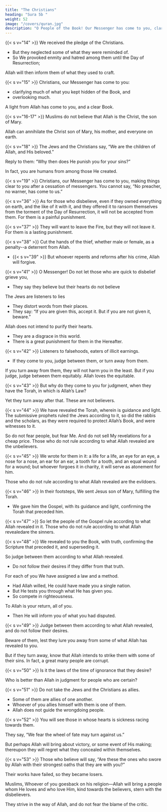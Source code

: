 ```yaml
---
title: "The Christians"
heading: "Sura 5b "
weight: 52
image: "/covers/quran.jpg"
description: "O People of the Book! Our Messenger has come to you, clarifying for you much of what you kept hidden of the Book, and overlooking much. A light from Allah has come to you, and a clear Book."
---
```



{{< s v="14" >}} We received the pledge of the Christians. 
- But they neglected some of what they were reminded of.
- So We provoked enmity and hatred among them until the Day of Resurrection; 

Allah will then inform them of what they used to craft.

{{< s v="15" >}} Christians, our Messenger has come to you:
- clarifying much of what you kept hidden of the Book, and
- overlooking much. 

A light from Allah has come to you, and a clear Book.

<!-- {{< s v="16" >}} Allah guides with it whoever follows His approval to the ways of peace.
- He brings them out of darkness into light, by His permission
- He guides them in a straight path. -->

{{< s v="16-17" >}} Muslims do not believe that Allah is the Christ, the son of Mary.

Allah can annihilate the Christ son of Mary, his mother, and everyone on earth.

<!-- To Allah belongs the sovereignty of the heavens and the earth and what is between them. He creates whatever He wills, and Allah has power over everything. -->

{{< s v="18" >}} The Jews and the Christians say, “We are the children of Allah, and His beloved.” 

Reply to them: “Why then does He punish you for your sins?” 

In fact, you are humans from among those He created. 

<!-- He forgives whom He wills, and He punishes whom He wills. To Allah
belongs the dominion of the heavens and the
earth and what lies between them, and to
Him is the return. -->


{{< s v="19" >}} Christians, our Messenger has come to you, making things clear to you after a cessation of messengers. You cannot say, “No preacher, no warner, has come to us.” 

<!-- In fact, a preacher has come to you, and a warner --> <!-- and Allah is Capable of
everything. -->

{{< s v="20-21" >}} Moses said to his people:

{{< l a="Moses" >}}
Remember Allah’s blessings upon you when He:
- placed prophets among you,
- made you kings, and 
- gave you what He never gave any other people.

Enter the Holy Land which Allah has assigned for you. Do not turn back, lest you return as losers.
{{< /l >}}

{{< r a="Jews" >}}
Moses, there are tyrannical people in it. We will not enter it until they leave.
{{< /r >}}


{{< s v="23" >}}  Two men of those who feared, but whom Allah had blessed, said, “Go at them by the gate; and when you have entered it, you will prevail. And put your trust in Allah, if you are believers.”

{{< s v="24-26" >}}  They said, “O Moses, we will not enter it, ever, as long as they are in it. So go ahead, you and your Lord, and fight. We are staying right here.”

{{< l a="Moses" >}}
My Lord! I have control only over myself and my brother. So please separate between us and between the wicked people.
{{< /l >}}

{{< r a="Allah" >}}
It is forbidden for them for 40 years. They will wander aimlessly in the land. So do not grieve over the defiant people.”
{{< /r >}}


## Cain and Abel

{{< s v="27-2" >}} Tell them the true story of Adam's two sons Cain and Abel.

Both made an offering. But only Abel's was accepted. Abel said:

{{< r a="Abel" >}}
I will kill you Cain, because Allah accepts only from the righteous.
{{< /r >}}

{{< l a="Cain" >}} 
If you try to kill me, I will not try to kill you, for I fear Allah. I would rather you bear my sin and your sin, and you become among the inmates of the Fire.
{{< /l >}} 

{{< s v="30" >}} Then Cain's soul prompted him to kill his brother, so he killed him and became one of the losers.

Then Allah sent a raven digging the ground, to show him how to cover his brother's corpse. He said:

{{< l a="Cain" >}} 
Woe to me! I was unable to be like this raven and bury my brother's corpse.
{{< /l >}} 

So he became full of regrets.

{{< s v="32" >}} Because of that, We ordained for Jews that whoever kills a person unless it is for murder or corruption, it is as if he killed all of mankind. Whoever saves it, saves all of mankind. 

Our messengers came to them with clarifications. But even after that, many of them continue to commit excesses in the land.

{{< s v="33" >}}  The punishment for those who fight Allah and His Messenger, and strive to spread corruption on earth, is that they will be:
- killed
- crucified
- have their hands and feet cut off on opposite sides, or
- be banished from the land.

That is to disgrace them in this life. In the Hereafter, they will have a terrible punishment {{< s v="34" >}} except for those who repent before you apprehend them.

<!-- {{< s v="35" >}} Be conscious of Allah, and seek the means of approach to Him, and strive in His cause, so that you may succeed. -->

{{< s v="36" >}} As for those who disbelieve, even if they owned everything on earth, and the like of it with it, and they offered it to ransom themselves from the torment of the Day of Resurrection, it will not be accepted from them. For them is a painful punishment.

{{< s v="37" >}} They will want to leave the Fire, but they will not leave it. For them is a lasting punishment.

{{< s v="38" >}} Cut the hands of the thief, whether male or female, as a penalty--a deterrent from Allah. 
- {{< s v="39" >}} But whoever repents and reforms after his crime, Allah will forgive. 

<!-- {{< s v="40" >}} Do you not know that to Allah belongs the kingdom of the heavens and the earth? He  -->

{{< s v="41" >}} O Messenger! Do not let those who are quick to disbelief grieve you, 
- They say they believe but their hearts do not believe

The Jews are listeners to lies<!-- , listeners to other people who did not come to you.  -->
- They distort words from their places.
- They say: “If you are given this, accept it. But if you are not given it, beware.” 

<!-- Whomever Allah has willed to divert, you have nothing for him from Allah.  -->

Allah does not intend to purify their hearts.
- They are a disgrace in this world.
- There is a great punishment for them in the Hereafter.


{{< s v="42" >}} Listeners to falsehoods, eaters of illicit earnings. 
- If they come to you, judge between them, or turn away from them. 

If you turn away from them, they will not harm you in the least. But if you judge, judge between
them equitably. Allah loves the equitable. 

{{< s v="43" >}} But why do they come to you for judgment, when they have the Torah, in which is Allah’s Law? 

Yet they turn away after that. These are not believers.


{{< s v="44" >}} We have revealed the Torah, wherein is guidance and light. The submissive prophets
ruled the Jews according to it, so did the rabbis and the scholars, as they were required to protect Allah’s Book, and were witnesses to it.

So do not fear people, but fear Me. And do not sell My revelations for a cheap price.
Those who do not rule according to what Allah revealed are the unbelievers.

{{< s v="45" >}} We wrote for them in it: a life for a life, an eye for an eye, a nose for a nose, an ear for
an ear, a tooth for a tooth, and an equal wound for a wound; but whoever forgoes it in charity, it will serve as atonement for him.

Those who do not rule according to what Allah revealed are the evildoers.

{{< s v="46" >}} In their footsteps, We sent Jesus son of Mary, fulfilling the Torah.
- We gave him the Gospel, with its guidance and light, confirming the Torah that preceded him. 


{{< s v="47" >}} So let the people of the Gospel rule according to what Allah revealed in it. Those who do not rule according to what Allah revealedare the sinners.

{{< s v="48" >}}  We revealed to you the Book, with truth, confirming the Scripture that preceded it, and superseding it. 

So judge between them according to what Allah revealed. 
- Do not follow their desires if they differ from that truth. 

For each of you We have assigned a law and a method. 
- Had Allah willed, He could have made you a single nation.
- But He tests you through what He has given you. 
- So compete in righteousness. 

To Allah is your return, all of you. 
- Then He will inform you of what you had disputed.


{{< s v="49" >}} Judge between them according to what Allah revealed, and do not follow their desires. 

Beware of them, lest they lure you away from some of what Allah has revealed to you. 

But if they turn away, know that Allah intends to strike them with some of their sins. In fact, a great many people are
corrupt. 

{{< s v="50" >}} Is it the laws of the time of ignorance that they desire? 

Who is better than Allah in judgment for people who are certain?


{{< s v="51" >}} Do not take the Jews and the Christians as allies.
- Some of them are allies of one another. 
- Whoever of you allies himself with them is one of them. 
- Allah does not guide the wrongdoing people.


{{< s v="52" >}} You will see those in whose hearts is sickness racing towards them. 

They say, “We fear the wheel of fate may turn against us.” 

But perhaps Allah will bring about victory, or some event of His making; thereupon they will regret what they concealed within themselves.

{{< s v="53" >}} Those who believe will say, “Are these the ones who swore by Allah with their strongest
oaths that they are with you?” 

Their works have failed, so they became losers. 

<!-- punishes whom He wills, and He forgives whom He wills. And Allah is Capable of everything. -->

Muslims,  Whoever of you goesback on his religion—Allah will bring a people whom He loves and who love Him, kind towards the believers, stern with the disbelievers. 

They strive in the way of Allah, and do not fear the blame of the critic. 
<!-- That is the grace of Allah; He bestows it upon whomever He wills.  -->


